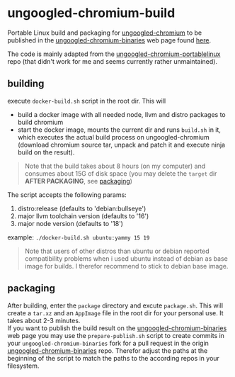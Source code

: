 # ungoogled-chromium-build

Portable Linux build and packaging for [ungoogled-chromium](https://github.com/ungoogled-software/ungoogled-chromium) to be published in the
[ungoogled-chromium-binaries](https://github.com/ungoogled-software/ungoogled-chromium-binaries) web page found [here](https://ungoogled-software.github.io/ungoogled-chromium-binaries/).

The code is mainly adapted from the [ungoogled-chromium-portablelinux](https://github.com/ungoogled-software/ungoogled-chromium-portablelinux) repo (that didn't work for me and seems currently rather unmaintained).

## building
execute `docker-build.sh` script in the root dir. This will
* build a docker image with all needed node, llvm and distro packages to build chromium
* start the docker image, mounts the current dir and runs `build.sh` in it, which executes the actual build process on ungoogled-chromium (download chromium source tar, unpack and patch it and execute ninja build on the result).

>Note that the build takes about 8 hours (on my computer) and consumes about 15G of disk space (you may delete the `target` dir __AFTER PACKAGING__, see [packaging](#packaging))

The script accepts the following params:
1. distro:release (defaults to 'debian:bullseye')
2. major llvm toolchain version (defaults to '16')
3. major node version (defaults to '18')

example: `./docker-build.sh ubuntu:yammy 15 19`

>Note that users of other distros than ubuntu or debian reported compatibility problems when i used ubuntu instead of debian as base image for builds. I therefor recommend to stick to debian base image.

## packaging
After building, enter the `package` directory and excute `package.sh`. This will create a `tar.xz` and an `AppImage` file in the root dir for your personal use. It takes about 2-3 minutes.</br>
If you want to publish the build result on the [ungoogled-chromium-binaries](https://github.com/ungoogled-software/ungoogled-chromium-binaries) web page you may use the `prepare-publish.sh` script to create commits in your `ungoogled-chromium-binaries` fork for a pull request in the origin [ungoogled-chromium-binaries](https://github.com/ungoogled-software/ungoogled-chromium-binaries) repo. Therefor adjust the paths at the beginning of the script to match the paths to the according repos in your filesystem.
